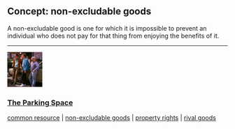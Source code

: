 ## Concept: non-excludable goods

A non-excludable good is one for which it is impossible to prevent an individual who does not pay for that thing from enjoying the benefits of it.

<hr>
<div class="clip-listing">
<img src="media/icons/parking_space.jpg" alt="The Parking Space icon">

### [The Parking Space](/clip/38/)

[common resource](/concept/common-resource/) | [non-excludable goods](/concept/non-excludable-goods/) | [property rights](/concept/property-rights/) | [rival goods](/concept/rival-goods/)
</div>

